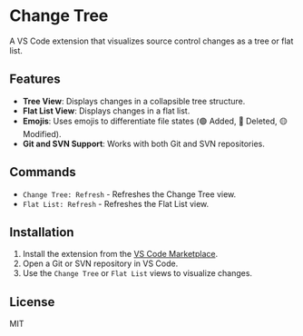 # Change Tree

A VS Code extension that visualizes source control changes as a tree or flat list.

## Features

- **Tree View**: Displays changes in a collapsible tree structure.
- **Flat List View**: Displays changes in a flat list.
- **Emojis**: Uses emojis to differentiate file states (🟢 Added, 🔴 Deleted, 🟡 Modified).
- **Git and SVN Support**: Works with both Git and SVN repositories.

## Commands

- `Change Tree: Refresh` - Refreshes the Change Tree view.
- `Flat List: Refresh` - Refreshes the Flat List view.

## Installation

1. Install the extension from the [VS Code Marketplace](https://marketplace.visualstudio.com/).
2. Open a Git or SVN repository in VS Code.
3. Use the `Change Tree` or `Flat List` views to visualize changes.

## License

MIT